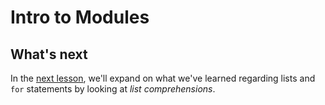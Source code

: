 # Intro to Modules

## What's next

In the [next lesson](12_List_Comprehensions.md), we'll expand on what we've learned regarding lists and ```for``` statements by looking at _list comprehensions_.
